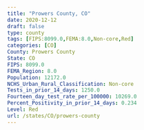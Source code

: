 ```yaml
---
title: "Prowers County, CO"
date: 2020-12-12
draft: false
type: county
tags: [FIPS:8099.0,FEMA:8.0,Non-core,Red]
categories: [CO]
County: Prowers County
State: CO
FIPS: 8099.0
FEMA_Region: 8.0
Population: 12172.0
NCHS_Urban_Rural_Classification: Non-core
Tests_in_prior_14_days: 1250.0
Fourteen_day_test_rate_per_100000: 10269.0
Percent_Positivity_in_prior_14_days: 0.234
Level: Red
url: /states/CO/prowers-county
---
```



